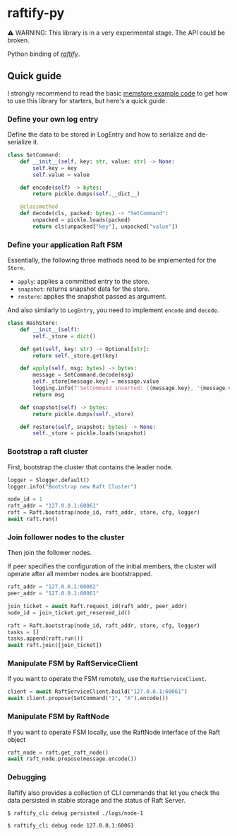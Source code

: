 # raftify-py

⚠️ WARNING: This library is in a very experimental stage. The API could be broken.

Python binding of [*raftify*](https://github.com/lablup/raftify).

## Quick guide

I strongly recommend to read the basic [memstore example code](https://github.com/lablup/raftify/blob/main/binding/python/examples/main.py) to get how to use this library for starters, but here's a quick guide.

### Define your own log entry

Define the data to be stored in LogEntry and how to serialize and de-serialize it.

```py
class SetCommand:
    def __init__(self, key: str, value: str) -> None:
        self.key = key
        self.value = value

    def encode(self) -> bytes:
        return pickle.dumps(self.__dict__)

    @classmethod
    def decode(cls, packed: bytes) -> "SetCommand":
        unpacked = pickle.loads(packed)
        return cls(unpacked["key"], unpacked["value"])
```

### Define your application Raft FSM

Essentially, the following three methods need to be implemented for the `Store`.

- `apply`: applies a committed entry to the store.
- `snapshot`: returns snapshot data for the store.
- `restore`: applies the snapshot passed as argument.

And also similarly to `LogEntry`, you need to implement `encode` and `decode`.

```py
class HashStore:
    def __init__(self):
        self._store = dict()

    def get(self, key: str) -> Optional[str]:
        return self._store.get(key)

    def apply(self, msg: bytes) -> bytes:
        message = SetCommand.decode(msg)
        self._store[message.key] = message.value
        logging.info(f'SetCommand inserted: ({message.key}, "{message.value}")')
        return msg

    def snapshot(self) -> bytes:
        return pickle.dumps(self._store)

    def restore(self, snapshot: bytes) -> None:
        self._store = pickle.loads(snapshot)
```

### Bootstrap a raft cluster

First, bootstrap the cluster that contains the leader node.

```py
logger = Slogger.default()
logger.info("Bootstrap new Raft Cluster")

node_id = 1
raft_addr = "127.0.0.1:60061"
raft = Raft.bootstrap(node_id, raft_addr, store, cfg, logger)
await raft.run()
```

### Join follower nodes to the cluster

Then join the follower nodes.

If peer specifies the configuration of the initial members, the cluster will operate after all member nodes are bootstrapped.

```py
raft_addr = "127.0.0.1:60062"
peer_addr = "127.0.0.1:60061"

join_ticket = await Raft.request_id(raft_addr, peer_addr)
node_id = join_ticket.get_reserved_id()

raft = Raft.bootstrap(node_id, raft_addr, store, cfg, logger)
tasks = []
tasks.append(raft.run())
await raft.join([join_ticket])
```

### Manipulate FSM by RaftServiceClient

If you want to operate the FSM remotely, use the `RaftServiceClient`.

```py
client = await RaftServiceClient.build("127.0.0.1:60061")
await client.propose(SetCommand("1", "A").encode())
```

### Manipulate FSM by RaftNode

If you want to operate FSM locally, use the RaftNode interface of the Raft object

```py
raft_node = raft.get_raft_node()
await raft_node.propose(message.encode())
```

### Debugging

Raftify also provides a collection of CLI commands that let you check the data persisted in stable storage and the status of Raft Server.

```
$ raftify_cli debug persisted ./logs/node-1
```

```
$ raftify_cli debug node 127.0.0.1:60061
```
